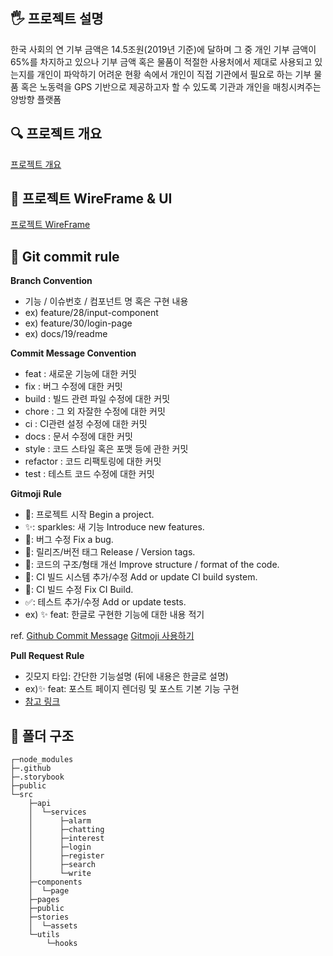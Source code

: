 ## 🖐 프로젝트 설명

한국 사회의 연 기부 금액은 14.5조원(2019년 기준)에 달하며 그 중 개인 기부 금액이 65%를 차지하고 있으나 기부 금액 혹은 물품이 적절한 사용처에서 제대로 사용되고 있는지를 개인이 파악하기 어려운 현황 속에서 개인이 직접 기관에서 필요로 하는 기부 물품 혹은 노동력을 GPS 기반으로 제공하고자 할 수 있도록 기관과 개인을 매칭시켜주는 양방향 플랫폼

## 🔍 프로젝트 개요

[프로젝트 개요](https://www.notion.so/backend-devcourse/12-f41327b8ca6b4ec69487af702393c922?p=81006b1f5d364863ae96987d29f04b04)

## 🌈 프로젝트 WireFrame & UI

[프로젝트 WireFrame](https://www.figma.com/file/m9ehXAKxDkuP2nMpe8h3rE/Gibooniz?node-id=0%3A1)

## 📝 Git commit rule

**Branch Convention**
- 기능 / 이슈번호 / 컴포넌트 명 혹은 구현 내용
- ex) feature/28/input-component
- ex) feature/30/login-page
- ex) docs/19/readme

**Commit Message Convention**
- feat : 새로운 기능에 대한 커밋
- fix : 버그 수정에 대한 커밋
- build : 빌드 관련 파일 수정에 대한 커밋
- chore : 그 외 자잘한 수정에 대한 커밋
- ci : CI관련 설정 수정에 대한 커밋
- docs : 문서 수정에 대한 커밋
- style : 코드 스타일 혹은 포맷 등에 관한 커밋
- refactor :  코드 리팩토링에 대한 커밋
- test : 테스트 코드 수정에 대한 커밋

**Gitmoji Rule**
- 🎉: 프로젝트 시작 Begin a project.
- ✨: sparkles: 새 기능 Introduce new features.
- 🐛: 버그 수정 Fix a bug.
- 🔖: 릴리즈/버전 태그 Release / Version tags.
- 🎨: 코드의 구조/형태 개선 Improve structure / format of the code.
- 👷: CI 빌드 시스템 추가/수정 Add or update CI build system.
- 💚: CI 빌드 수정 Fix CI Build.
- ✅: 테스트 추가/수정 Add or update tests.
- ex) ✨ feat: 한글로 구현한 기능에 대한 내용 적기

ref.
[Github Commit Message](https://velog.io/@djh20/Git-%EC%A0%9C%EB%8C%80%EB%A1%9C-%EC%82%AC%EC%9A%A9%ED%95%B4%EB%B3%B4%EC%9E%90)
[Gitmoji 사용하기](https://treasurebear.tistory.com/70)

**Pull Request Rule**
- 깃모지 타입: 간단한 기능설명 (뒤에 내용은 한글로 설명)
- ex)✨ feat: 포스트 페이지 렌더링 및 포스트 기본 기능 구현
- [참고 링크](https://www.notion.so/backend-devcourse/12-f41327b8ca6b4ec69487af702393c922?p=66d80d8082994c79926307e527504c37)
## 📁 폴더 구조

```
┌─node_modules
├─.github
├─.storybook
├─public
└─src
    ├─api
    │  └─services
    │      ├─alarm
    │      ├─chatting
    │      ├─interest
    │      ├─login
    │      ├─register
    │      ├─search
    │      └─write
    ├─components
    │  └─page
    ├─pages
    ├─public
    ├─stories
    │  └─assets
    └─utils
        └─hooks
```